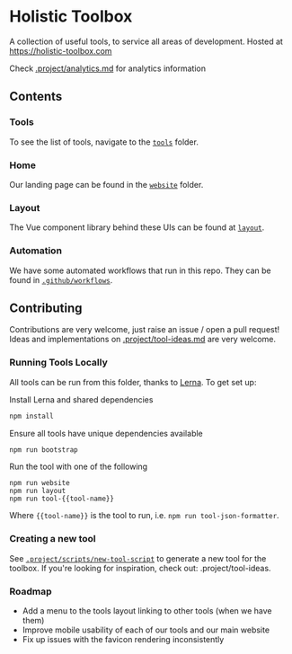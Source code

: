 # Holistic Toolbox
A collection of useful tools, to service all areas of development. Hosted at https://holistic-toolbox.com

Check [.project/analytics.md](/.project/analytics.md) for analytics information

## Contents

### Tools
To see the list of tools, navigate to the [`tools`](/tools) folder.

### Home
Our landing page can be found in the [`website`](/website) folder.

### Layout
The Vue component library behind these UIs can be found at [`layout`](/layout).

### Automation
We have some automated workflows that run in this repo. They can be found in [`.github/workflows`](/.github/workflows).

## Contributing
Contributions are very welcome, just raise an issue / open a pull request! Ideas and implementations on [.project/tool-ideas.md](/.project/tool-ideas.md) are very welcome.

### Running Tools Locally
All tools can be run from this folder, thanks to [Lerna](https://github.com/lerna/lerna). To get set up:

Install Lerna and shared dependencies
```bash
npm install
```

Ensure all tools have unique dependencies available
```bash
npm run bootstrap
```

Run the tool with one of the following
```
npm run website
npm run layout
npm run tool-{{tool-name}}
```
Where `{{tool-name}}` is the tool to run, i.e. `npm run tool-json-formatter`.

### Creating a new tool
See [`.project/scripts/new-tool-script`](.project/scripts/new-tool-script) to generate a new tool for the toolbox. If you're looking for inspiration, check out: .project/tool-ideas.

### Roadmap
- Add a menu to the tools layout linking to other tools (when we have them)
- Improve mobile usability of each of our tools and our main website
- Fix up issues with the favicon rendering inconsistently